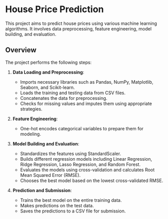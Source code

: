 # House Price Prediction

This project aims to predict house prices using various machine learning algorithms. It involves data preprocessing, feature engineering, model building, and evaluation.

## Overview

The project performs the following steps:

1. **Data Loading and Preprocessing**:
   - Imports necessary libraries such as Pandas, NumPy, Matplotlib, Seaborn, and Scikit-learn.
   - Loads the training and testing data from CSV files.
   - Concatenates the data for preprocessing.
   - Checks for missing values and imputes them using appropriate strategies.

2. **Feature Engineering**:
   - One-hot encodes categorical variables to prepare them for modeling.
   
3. **Model Building and Evaluation**:
   - Standardizes the features using StandardScaler.
   - Builds different regression models including Linear Regression, Ridge Regression, Lasso Regression, and Random Forest.
   - Evaluates the models using cross-validation and calculates Root Mean Squared Error (RMSE).
   - Chooses the best model based on the lowest cross-validated RMSE.

4. **Prediction and Submission**:
   - Trains the best model on the entire training data.
   - Makes predictions on the test data.
   - Saves the predictions to a CSV file for submission.
